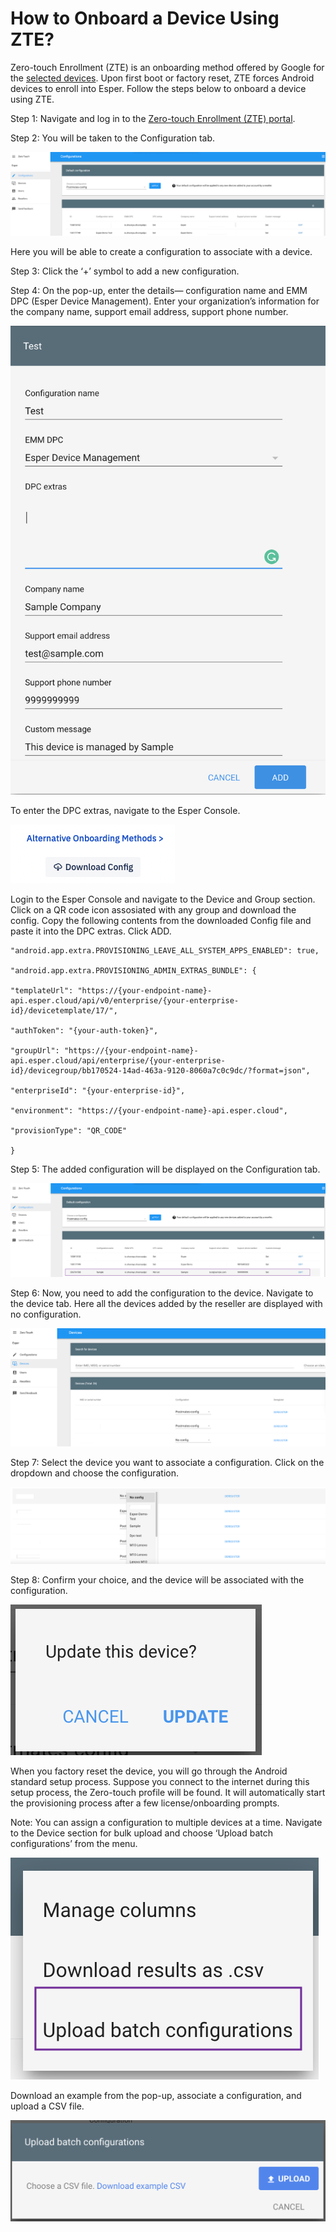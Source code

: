 # How to Onboard a Device Using ZTE?

Zero-touch Enrollment (ZTE) is an onboarding method offered by Google for the [selected devices](https://androidenterprisepartners.withgoogle.com/devices). Upon first boot or factory reset, ZTE forces Android devices to enroll into Esper. Follow the steps below to onboard a device using ZTE.

  

Step 1: Navigate and log in to the [Zero-touch Enrollment (ZTE) portal](https://partner.android.com/zerotouch).

Step 2: You will be taken to the Configuration tab.

  

![portal](./images/ZTE/1-ZTE.png)

Here you will be able to create a configuration to associate with a device.

Step 3: Click the ‘+’ symbol to add a new configuration.

Step 4: On the pop-up, enter the details— configuration name and EMM DPC (Esper Device Management). Enter your organization’s information for the company name, support email address, support phone number.

![create config](./images/ZTE/2-createConfig.png)

To enter the DPC extras, navigate to the Esper Console.

![download](./images/ZTE/3-downloadCOnfig.png)

Login to the Esper Console and navigate to the Device and Group section. Click on a QR code icon assosiated with any group and download the config. Copy the following contents from the downloaded Config file and paste it into the DPC extras. Click ADD.

```
"android.app.extra.PROVISIONING_LEAVE_ALL_SYSTEM_APPS_ENABLED": true,

"android.app.extra.PROVISIONING_ADMIN_EXTRAS_BUNDLE": {

"templateUrl": "https://{your-endpoint-name}-api.esper.cloud/api/v0/enterprise/{your-enterprise-id}/devicetemplate/17/",

"authToken": "{your-auth-token}",

"groupUrl": "https://{your-endpoint-name}-api.esper.cloud/api/enterprise/{your-enterprise-id}/devicegroup/bb170524-14ad-463a-9120-8060a7c0c9dc/?format=json",

"enterpriseId": "{your-enterprise-id}",

"environment": "https://{your-endpoint-name}-api.esper.cloud",

"provisionType": "QR_CODE"

}
```
  

Step 5: The added configuration will be displayed on the Configuration tab.

![Add config](./images/ZTE/4-addedConfig.png)

Step 6: Now, you need to add the configuration to the device. Navigate to the device tab. Here all the devices added by the reseller are displayed with no configuration.

![devices](./images/ZTE/5-Devices.png)

Step 7: Select the device you want to associate a configuration. Click on the dropdown and choose the configuration.

![Config](./images//ZTE/6-dropdownConfig.png)

Step 8: Confirm your choice, and the device will be associated with the configuration.

![confirm](./images/ZTE/7-confirm.png)

When you factory reset the device, you will go through the Android standard setup process. Suppose you connect to the internet during this setup process, the Zero-touch profile will be found. It will automatically start the provisioning process after a few license/onboarding prompts.

Note: You can assign a configuration to multiple devices at a time. Navigate to the Device section for bulk upload and choose ‘Upload batch configurations’ from the menu.

![bulk upload](./images/ZTE/8-bulkUpload.png)

Download an example from the pop-up, associate a configuration, and upload a CSV file.

![csv](./images/ZTE/9-csv.png)

